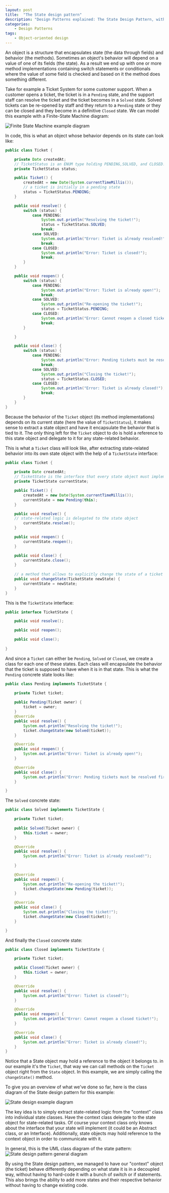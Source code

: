 ```yaml
---
layout: post
title:  "The State design pattern"
description: "Design Patterns explained: The State Design Pattern, with example code and diagrams"
categories: 
    - Design Patterns
tags:
    - Object-oriented design
---
```


An object is a structure that encapsulates state (the data through fields) and behavior (the methods). Sometimes an object's behavior will depend on a value of one of its fields (the state). As a result we end up with one or more method implementations containing switch statements or conditionals where the value of some field is checked and based on it the method does something different.

Take for example a Ticket System for some customer support. When a customer opens a ticket, the ticket is in a `Pending` state, and the support staff can resolve the ticket and the ticket becomes in a `Solved` state. Solved tickets can be re-opened by staff and they return to a `Pending` state or they can be closed and they become in a definitive `Closed` state.
We can model this example with a Finite-State Machine diagram:

![Finite State Machine example diagram](/images/blog/design-patterns-state/design_patterns_finite_state_machine_diagram.png)

In code, this is what an object whose behavior depends on its state can look like:
```java
public class Ticket {

	private Date createdAt;
    // TicketStatus is an ENUM type holding PENDING,SOLVED, and CLOSED.
	private TicketStatus status;

	public Ticket() {
		createdAt = new Date(System.currentTimeMillis());
        // a ticket is initially in a pending state
		status = TicketStatus.PENDING;
	}

	public void resolve() {
		switch (status) {
			case PENDING:
				System.out.println("Resolving the ticket!");
				status = TicketStatus.SOLVED;
				break;
			case SOLVED:
				System.out.println("Error: Ticket is already resolved!");
				break;
			case CLOSED:
				System.out.println("Error: Ticket is closed!");
				break;
		}
	}

	public void reopen() {
		switch (status) {
			case PENDING:
				System.out.println("Error: Ticket is already open!");
				break;
			case SOLVED:
				System.out.println("Re-opening the ticket!");
				status = TicketStatus.PENDING;
			case CLOSED:
				System.out.println("Error: Cannot reopen a closed ticket!");
				break;
		}

	}

	public void close() {
		switch (status) {
			case PENDING:
				System.out.println("Error: Pending tickets must be resolved first!");
				break;
			case SOLVED:
				System.out.println("Closing the ticket!");
				status = TicketStatus.CLOSED;
			case CLOSED:
				System.out.println("Error: Ticket is already closed!");
				break;
		}
	}
}
```

Because the behavior of the `Ticket` object (its method implementations) depends on its current state (here the value of `TicketStatus`), it makes sense to extract a state object and have it encapsulate the behavior that is tied to it. The only thing left for the `Ticket` object to do is hold a reference to this state object and delegate to it for any state-related behavior.

This is what a `Ticket` class will look like, after extracting state-related behavior into its own state object with the help of a `TicketState` interface:
```java
public class Ticket {
	
	private Date createdAt;
	// TicketState is the interface that every state object must implement
	private TicketState currentState;

	public Ticket() {
		createdAt = new Date(System.currentTimeMillis());
		currentState = new Pending(this);
	}

	public void resolve() {
    // state-related logic is delegated to the state object
		currentState.resolve();
	}

	public void reopen() {
		currentState.reopen();
	}

	public void close() {
		currentState.close();
	}
	
	// a method that allows to explicitly change the state of a ticket 
	public void changeState(TicketState newState) {
		currentState = newState; 
	}
}
```

This is the `TicketState` interface:
```java
public interface TicketState {

	public void resolve();

	public void reopen();

	public void close();
	
}
```

And since a `Ticket` can either be `Pending`, `Solved` or `Closed`, we create a class for each one of these states. Each class will encapsulate the behavior that the ticket is supposed to have when it is in that state. 
This is what the `Pending` concrete state looks like:
```java
public class Pending implements TicketState {

	private Ticket ticket;
	
	public Pending(Ticket owner) {
		ticket = owner;
	}
	@Override
	public void resolve() {
		System.out.println("Resolving the ticket!");
		ticket.changeState(new Solved(ticket));		
	}

	@Override
	public void reopen() {
		System.out.println("Error: Ticket is already open!");
	}

	@Override
	public void close() {
		System.out.println("Error: Pending tickets must be resolved first!");
	}

}
```
The `Solved` concrete state:
```java
public class Solved implements TicketState {

	private Ticket ticket;
	
	public Solved(Ticket owner) {
		this.ticket = owner;
	}

	@Override
	public void resolve() {
		System.out.println("Error: Ticket is already resolved!");
		
	}

	@Override
	public void reopen() {
		System.out.println("Re-opening the ticket!");
		ticket.changeState(new Pending(ticket));
	}

	@Override
	public void close() {
		System.out.println("Closing the ticket!");
		ticket.changeState(new Closed(ticket));
	}

}
```

And finally the `Closed` concrete state:
```java
public class Closed implements TicketState {

	private Ticket ticket;

	public Closed(Ticket owner) {
		this.ticket = owner;
	}

	@Override
	public void resolve() {
		System.out.println("Error: Ticket is closed!");
	}

	@Override
	public void reopen() {
		System.out.println("Error: Cannot reopen a closed ticket!");
	}

	@Override
	public void close() {
		System.out.println("Error: Ticket is already closed!");
	}
}
```

Notice that a State object may hold a reference to the object it belongs to. in our example it's the `Ticket`, that way we can call methods on the `Ticket` object right from the `State` object. In this example, we are simply calling the `changeState()` method.

To give you an overview of what we've done so far, here is the class diagram of the State design pattern for this example:

![State design example diagram](/images/blog/design-patterns-state/design_patterns_state_diagram_1.png)

The key idea is to simply extract state-related logic from the "context" class into individual state classes. Have the context class delegate to the state object for state-related tasks. Of course your context class only knows about the interface that your state will implement (it could be an Abstract class, or an Interface). Additionally, state objects may hold reference to the context object in order to communicate with it. 

In general, this is the UML class diagram of the state pattern:
![State design pattern general diagram](/images/blog/design-patterns-state/design_patterns_state_diagram_2.png)

By using the State design pattern, we managed to have our "context" object (the ticket) behave differently depending on what state it is in a decoupled way, without having to hard-code it with a bunch of switch or if statements. This also brings the ability to add more states and their respective behavior without having to change existing code. 
